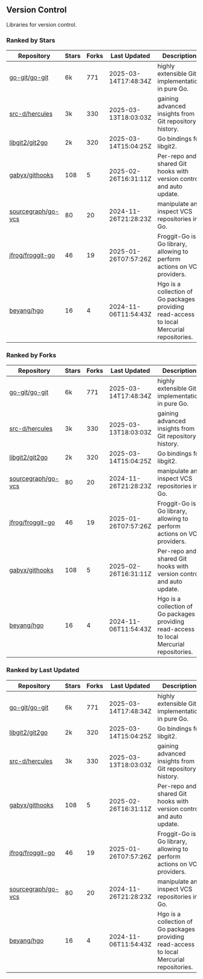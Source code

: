 ## Version Control

Libraries for version control.

### Ranked by Stars

| Repository | Stars | Forks | Last Updated | Description | 
|------------|-------|-------|--------------|-------------|
| [go-git/go-git](https://github.com/go-git/go-git) | 6k | 771 | 2025-03-14T17:48:34Z |  highly extensible Git implementation in pure Go. |
| [src-d/hercules](https://github.com/src-d/hercules) | 3k | 330 | 2025-03-13T18:03:03Z |  gaining advanced insights from Git repository history. |
| [libgit2/git2go](https://github.com/libgit2/git2go) | 2k | 320 | 2025-03-14T15:04:25Z |  Go bindings for libgit2. |
| [gabyx/githooks](https://github.com/gabyx/githooks) | 108 | 5 | 2025-02-26T16:31:11Z |  Per-repo and shared Git hooks with version control and auto update. |
| [sourcegraph/go-vcs](https://github.com/sourcegraph/go-vcs) | 80 | 20 | 2024-11-26T21:28:23Z |  manipulate and inspect VCS repositories in Go. |
| [jfrog/froggit-go](https://github.com/jfrog/froggit-go) | 46 | 19 | 2025-01-26T07:57:26Z |  Froggit-Go is a Go library, allowing to perform actions on VCS providers. |
| [beyang/hgo](https://github.com/beyang/hgo) | 16 | 4 | 2024-11-06T11:54:43Z |  Hgo is a collection of Go packages providing read-access to local Mercurial repositories. |

### Ranked by Forks

| Repository | Stars | Forks | Last Updated | Description | 
|------------|-------|-------|--------------|-------------|
| [go-git/go-git](https://github.com/go-git/go-git) | 6k | 771 | 2025-03-14T17:48:34Z |  highly extensible Git implementation in pure Go. |
| [src-d/hercules](https://github.com/src-d/hercules) | 3k | 330 | 2025-03-13T18:03:03Z |  gaining advanced insights from Git repository history. |
| [libgit2/git2go](https://github.com/libgit2/git2go) | 2k | 320 | 2025-03-14T15:04:25Z |  Go bindings for libgit2. |
| [sourcegraph/go-vcs](https://github.com/sourcegraph/go-vcs) | 80 | 20 | 2024-11-26T21:28:23Z |  manipulate and inspect VCS repositories in Go. |
| [jfrog/froggit-go](https://github.com/jfrog/froggit-go) | 46 | 19 | 2025-01-26T07:57:26Z |  Froggit-Go is a Go library, allowing to perform actions on VCS providers. |
| [gabyx/githooks](https://github.com/gabyx/githooks) | 108 | 5 | 2025-02-26T16:31:11Z |  Per-repo and shared Git hooks with version control and auto update. |
| [beyang/hgo](https://github.com/beyang/hgo) | 16 | 4 | 2024-11-06T11:54:43Z |  Hgo is a collection of Go packages providing read-access to local Mercurial repositories. |

### Ranked by Last Updated

| Repository | Stars | Forks | Last Updated | Description | 
|------------|-------|-------|--------------|-------------|
| [go-git/go-git](https://github.com/go-git/go-git) | 6k | 771 | 2025-03-14T17:48:34Z |  highly extensible Git implementation in pure Go. |
| [libgit2/git2go](https://github.com/libgit2/git2go) | 2k | 320 | 2025-03-14T15:04:25Z |  Go bindings for libgit2. |
| [src-d/hercules](https://github.com/src-d/hercules) | 3k | 330 | 2025-03-13T18:03:03Z |  gaining advanced insights from Git repository history. |
| [gabyx/githooks](https://github.com/gabyx/githooks) | 108 | 5 | 2025-02-26T16:31:11Z |  Per-repo and shared Git hooks with version control and auto update. |
| [jfrog/froggit-go](https://github.com/jfrog/froggit-go) | 46 | 19 | 2025-01-26T07:57:26Z |  Froggit-Go is a Go library, allowing to perform actions on VCS providers. |
| [sourcegraph/go-vcs](https://github.com/sourcegraph/go-vcs) | 80 | 20 | 2024-11-26T21:28:23Z |  manipulate and inspect VCS repositories in Go. |
| [beyang/hgo](https://github.com/beyang/hgo) | 16 | 4 | 2024-11-06T11:54:43Z |  Hgo is a collection of Go packages providing read-access to local Mercurial repositories. |

